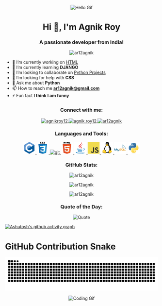<!-- Header -->
<p align="center">
  <img src="https://user-images.githubusercontent.com/67560900/107698101-10797e00-6cda-11eb-8357-b7808d66151a.gif" width="300" alt="Hello Gif"/>
</p>

<h1 align="center">Hi 👋, I'm Agnik Roy</h1>
<h3 align="center">A passionate developer from India!</h3>

<!-- Profile Views -->
<p align="center">
  <img src="https://komarev.com/ghpvc/?username=ar12agnik&label=Profile%20views&color=0e75b6&style=flat" alt="ar12agnik" />
</p>

<!-- Bio -->
- 🔭 I’m currently working on [HTML](https://github.com/Ar12agnik/html)
- 🌱 I’m currently learning **DJANGO**
- 👯 I’m looking to collaborate on [Python Projects](https://github.com/Ar12agnik/The-Hangman)
- 🤝 I’m looking for help with **CSS**
- 💬 Ask me about **Python**
- 📫 How to reach me **ar12agnik@gmail.com**
- ⚡ Fun fact **I think I am funny**

<!-- Connect with Me -->
<h3 align="center">Connect with me:</h3>
<p align="center">
  <a href="https://twitter.com/agnikroy12" target="blank">
    <img align="center" src="https://raw.githubusercontent.com/rahuldkjain/github-profile-readme-generator/master/src/images/icons/Social/twitter.svg" alt="agnikroy12" height="30" width="40" />
  </a>
  <a href="https://instagram.com/agnik.roy12" target="blank">
    <img align="center" src="https://raw.githubusercontent.com/rahuldkjain/github-profile-readme-generator/master/src/images/icons/Social/instagram.svg" alt="agnik.roy12" height="30" width="40" />
  </a>
  <a href="https://www.codechef.com/users/ar12agnik" target="blank">
    <img align="center" src="https://cdn.jsdelivr.net/npm/simple-icons@3.1.0/icons/codechef.svg" alt="ar12agnik" height="30" width="40" />
  </a>
</p>

<!-- Languages and Tools -->
<h3 align="center">Languages and Tools:</h3>
<p align="center">
  <a href="https://www.cprogramming.com/" target="_blank" rel="noreferrer">
    <img src="https://raw.githubusercontent.com/devicons/devicon/master/icons/c/c-original.svg" alt="c" width="40" height="40"/>
  </a>
  <a href="https://www.w3schools.com/css/" target="_blank" rel="noreferrer">
    <img src="https://raw.githubusercontent.com/devicons/devicon/master/icons/css3/css3-original-wordmark.svg" alt="css3" width="40" height="40"/>
  </a>
  <a href="https://git-scm.com/" target="_blank" rel="noreferrer">
    <img src="https://www.vectorlogo.zone/logos/git-scm/git-scm-icon.svg" alt="git" width="40" height="40"/>
  </a>
  <a href="https://www.w3.org/html/" target="_blank" rel="noreferrer">
    <img src="https://raw.githubusercontent.com/devicons/devicon/master/icons/html5/html5-original-wordmark.svg" alt="html5" width="40" height="40"/>
  </a>
  <a href="https://www.java.com" target="_blank" rel="noreferrer">
    <img src="https://raw.githubusercontent.com/devicons/devicon/master/icons/java/java-original.svg" alt="java" width="40" height="40"/>
  </a>
  <a href="https://developer.mozilla.org/en-US/docs/Web/JavaScript" target="_blank" rel="noreferrer">
    <img src="https://raw.githubusercontent.com/devicons/devicon/master/icons/javascript/javascript-original.svg" alt="javascript" width="40" height="40"/>
  </a>
  <a href="https://www.linux.org/" target="_blank" rel="noreferrer">
    <img src="https://raw.githubusercontent.com/devicons/devicon/master/icons/linux/linux-original.svg" alt="linux" width="40" height="40"/>
  </a>
  <a href="https://www.mysql.com/" target="_blank" rel="noreferrer">
    <img src="https://raw.githubusercontent.com/devicons/devicon/master/icons/mysql/mysql-original-wordmark.svg" alt="mysql" width="40" height="40"/>
  </a>
  <a href="https://www.python.org" target="_blank" rel="noreferrer">
    <img src="https://raw.githubusercontent.com/devicons/devicon/master/icons/python/python-original.svg" alt="python" width="40" height="40"/>
  </a>
</p>

<!-- GitHub Stats -->
<h3 align="center">GitHub Stats:</h3>
<p align="center">
  <img src="https://github-readme-stats.vercel.app/api/top-langs?username=ar12agnik&show_icons=true&locale=en&layout=compact" alt="ar12agnik" />
</p>

<p align="center">
  <img src="https://github-readme-stats.vercel.app/api?username=ar12agnik&show_icons=true&locale=en" alt="ar12agnik" />
</p>

<p align="center">
  <img src="https://github-readme-streak-stats.herokuapp.com/?user=ar12agnik&" alt="ar12agnik" />
</p>

<!-- Dynamic Quotes -->
<h3 align="center">Quote of the Day:</h3>
<p align="center">
  <img src="https://quotes-github-readme.vercel.app/api?type=horizontal&theme=dark" alt="Quote"/>
</p>

<!-- Activity Graph -->
[![Ashutosh's github activity graph](https://github-readme-activity-graph.vercel.app/graph?username=ar12agnik&bg_color=121212&color=fffffd&line=ff6f61&point=ffa726&area=true&hide_border=true)](https://github.com/ashutosh00710/github-readme-activity-graph)
# GitHub Contribution Snake

![GitHub Contribution Snake Dark](https://raw.githubusercontent.com/Ar12agnik/Ar12agnik/output/github-contribution-grid-snake-dark.svg?palette=github-dark)

<p align="center">
  <img src="https://user-images.githubusercontent.com/67560900/135058203-f80c9621-b921-4662-97e5-17b4ff1a0369.gif" width="400" alt="Coding Gif" />
</p>
<!--new-->
